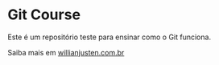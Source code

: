 # Git Course

Este é um repositório teste para ensinar como o Git funciona.

Saiba mais em [willianjusten.com.br](https://willianjuster.com.br)